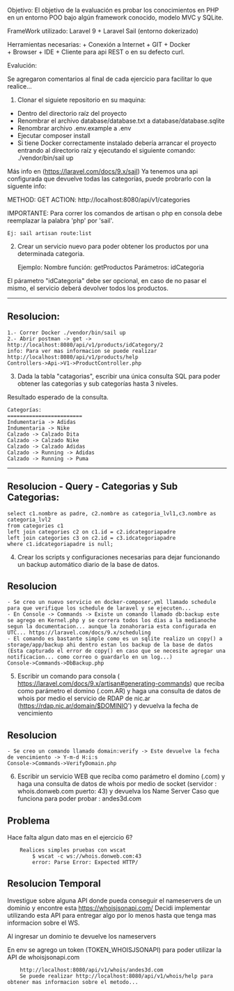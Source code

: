 Objetivo:
    El objetivo de la evaluación es probar los conocimientos en PHP en un entorno POO bajo algún framework conocido, 
    modelo MVC y SQLite.

FrameWork utilizado: Laravel 9 + Laravel Sail (entorno dokerizado)


Herramientas necesarias:
        + Conexión a Internet
        + GIT
        + Docker  
        + Browser
        + IDE 
        + Cliente para api REST o en su defecto curl.   
        

Evalución:
        
Se agregaron comentarios al final de cada ejercicio para facilitar lo que realice...

1. Clonar el siguiete repositorio en su maquina:
- Dentro del directorio raíz del proyecto
- Renombrar el archivo database/database.txt a database/database.sqlite
- Renombrar archivo .env.example a .env
- Ejecutar composer install
- Si tiene Docker correctamente instalado debería arrancar el proyecto entrando al directorio raíz y ejecutando el siguiente comando:
    ./vendor/bin/sail up

Más info en (https://laravel.com/docs/9.x/sail)
Ya tenemos una api configurada que devuelve todas las categorías, puede probrarlo con la siguente info:
        
METHOD: GET
ACTION: http://localhost:8080/api/v1/categories

IMPORTANTE: Para correr los comandos de artisan o php en consola debe reemplazar la palabra 'php' por 'sail'. 
            
    Ej: sail artisan route:list
            
    
2. Crear un servicio nuevo para poder obtener los productos por una determinada categoria.
    
    Ejemplo: 
    Nombre función: 	getProductos 
    Parámetros: 	idCategoria 
            
El párametro "idCategoria" debe ser opcional, en caso de no pasar el mismo, el servicio deberá devolver todos los productos.
            
---

## Resolucion: 
```
1.- Correr Docker ./vendor/bin/sail up
2.- Abrir postman -> get -> http://localhost:8080/api/v1/products/idCategory/2 
info: Para ver mas informacion se puede realizar  http://localhost:8080/api/v1/products/help
Controllers->Api->V1->ProductController.php
```
3.  Dada la tabla "catagorias", escribir una única consulta SQL para poder obtener las categorías y sub categorías hasta 3 niveles.
            
Resultado esperado de la consulta.
            
    Categorías:
    ========================
    Indumentaria -> Adidas
    Indumentaria -> Nike
    Calzado -> Calzado Dita
    Calzado -> Calzado Nike
    Calzado -> Calzado Adidas
    Calzado -> Running -> Adidas
    Calzado -> Running -> Puma 

---

## Resolucion - Query - Categorias y Sub Categorias:
```
select c1.nombre as padre, c2.nombre as categoria_lvl1,c3.nombre as categoria_lvl2
from categories c1
left join categories c2 on c1.id = c2.idcategoriapadre
left join categories c3 on c2.id = c3.idcategoriapadre
where c1.idcategoriapadre is null;
```

4. Crear los scripts y configuraciones necesarias para dejar funcionando un backup automático diario de la base de datos. 

## Resolucion 
```
- Se creo un nuevo servicio en docker-composer.yml llamado schedule para que verifique los schedule de laravel y se ejecuten...
- En Console -> Commands -> Existe un comando llamado db:backup este se agrego en Kernel.php y se correra todos los dias a la medianoche segun la documentacion... aunque la zonahoraria esta configurada en UTC... https://laravel.com/docs/9.x/scheduling
- El comando es bastante simple como es un sqlite realizo un copy() a storage/app/backup ahi dentro estan los backup de la base de datos
(Esta capturado el error de copy() en caso que se necesite agregar una notificacion... como correo o guardarlo en un log...)
Console->Commands->DbBackup.php
```

5. Escribir un comando para consola ( https://laravel.com/docs/9.x/artisan#generating-commands) que reciba como parámetro el domino (.com.AR) y haga una consulta de datos de whois por medio el servicio de RDAP de nic.ar (https://rdap.nic.ar/domain/$DOMINIO') y  devuelva la fecha de vencimiento

## Resolucion
```
- Se creo un comando llamado domain:verify -> Este devuelve la fecha de vencimiento -> Y-m-d H:i:s
Console->Commands->VerifyDomain.php
```

6. Escribir un servicio WEB que reciba como parámetro el domino (.com) y haga una consulta de datos de whois por medio de socket (servidor : whois.donweb.com puerto: 43) y devuelva los Name Server
Caso que funciona para poder probar : andes3d.com

## Problema
Hace falta algun dato mas en el ejercicio 6?
```
    Realices simples pruebas con wscat
        $ wscat -c ws://whois.donweb.com:43
        error: Parse Error: Expected HTTP/
```
## Resolucion Temporal
Investigue sobre alguna API donde pueda conseguir el nameservers de un dominio y encontre esta https://whoisjsonapi.com/
Decidi implementar utilizando esta API para entregar algo por lo menos hasta que tenga mas informacion sobre el WS. 

Al ingresar un dominio te devuelve los nameservers

En env se agrego un token (TOKEN_WHOISJSONAPI) para poder utilizar la API de whoisjsonapi.com

```
    http://localhost:8080/api/v1/whois/andes3d.com
    Se puede realizar http://localhost:8080/api/v1/whois/help para obtener mas informacion sobre el metodo...
```
